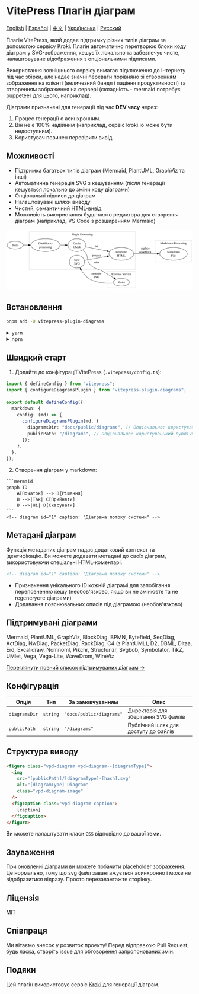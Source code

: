 # VitePress Плагін діаграм

[English](README.md) | [Español](README.es.md) | [中文](README.zh.md) | [Українська](README.uk.md) | [Русский](README.ru.md)

Плагін VitePress, який додає підтримку різних типів діаграм за допомогою сервісу Kroki. Плагін автоматично перетворює блоки коду діаграм у SVG-зображення, кешує їх локально та забезпечує чисте, налаштовуване відображення з опціональними підписами.

Використання зовнішнього сервісу вимагає підключення до Інтернету під час збірки, але надає значні переваги порівняно зі створенням зображення на клієнті (величезний бандл і падіння продуктивності) та створенням зображення на сервері (складність - mermaid потребує puppeteer для цього, наприклад).

Діаграми призначені для генерації під час __DEV часу__ через:

1. Процес генерації є асинхронним.
2. Він не є 100% надійним (наприклад, сервіс kroki.io може бути недоступним).
3. Користувач повинен перевірити вивід.

## Можливості

- Підтримка багатьох типів діаграм (Mermaid, PlantUML, GraphViz та інші)
- Автоматична генерація SVG з кешуванням (після генерації кешується локально до зміни коду діаграми)
- Опціональні підписи до діаграм
- Налаштовувані шляхи виводу
- Чистий, семантичний HTML-вивід
- Можливість використання будь-якого редактора для створення діаграм (наприклад, VS Code з розширенням Mermaid)

![Diagram](./diag-1.svg)

## Встановлення

```bash
pnpm add -D vitepress-plugin-diagrams
```

<details>
<summary>yarn</summary>

```bash
yarn add -D vitepress-plugin-diagrams
```
</details>

<details>
<summary>npm</summary>

```bash
npm install --save-dev vitepress-plugin-diagrams
```
</details>

## Швидкий старт

1. Додайте до конфігурації VitePress (`.vitepress/config.ts`):

```ts
import { defineConfig } from "vitepress";
import { configureDiagramsPlugin } from "vitepress-plugin-diagrams";

export default defineConfig({
  markdown: {
    config: (md) => {
      configureDiagramsPlugin(md, {
        diagramsDir: "docs/public/diagrams", // Опціонально: користувацька директорія для SVG файлів
        publicPath: "/diagrams", // Опціонально: користувацький публічний шлях для зображень
      });
    },
  },
});
```

2. Створення діаграм у markdown:

````
```mermaid
graph TD
    A[Початок] --> B{Рішення}
    B -->|Так| C[Прийняти]
    B -->|Ні| D[Скасувати]
```
<!-- diagram id="1" caption: "Діаграма потоку системи" -->
````

## Метадані діаграм

Функція метаданих діаграм надає додатковий контекст та ідентифікацію. Ви можете додавати метадані до своїх діаграм, використовуючи спеціальні HTML-коментарі.

```html
<!-- diagram id="1" caption: "Діаграма потоку системи" -->
```

- Призначення унікального ID кожній діаграмі для запобігання переповненню кешу (необов'язково, якщо ви не змінюєте та не regenerуєте діаграми)
- Додавання пояснювальних описів під діаграмою (необов'язково)

## Підтримувані діаграми

Mermaid, PlantUML, GraphViz, BlockDiag, BPMN, Bytefield, SeqDiag, ActDiag, NwDiag, PacketDiag, RackDiag, C4 (з PlantUML), D2, DBML, Ditaa, Erd, Excalidraw, Nomnoml, Pikchr, Structurizr, Svgbob, Symbolator, TikZ, UMlet, Vega, Vega-Lite, WaveDrom, WireViz

[Переглянути повний список підтримуваних діаграм →](https://kroki.io/#support)

## Конфігурація

| Опція | Тип | За замовчуванням | Опис |
|--------|------|---------|-------------|
| `diagramsDir` | `string` | `"docs/public/diagrams"` | Директорія для зберігання SVG файлів |
| `publicPath` | `string` | `"/diagrams"` | Публічний шлях для доступу до файлів |

## Структура виводу

```html
<figure class="vpd-diagram vpd-diagram--[diagramType]">
  <img 
    src="[publicPath]/[diagramType]-[hash].svg" 
    alt="[diagramType] Diagram" 
    class="vpd-diagram-image"
  />
  <figcaption class="vpd-diagram-caption">
    [caption]
  </figcaption>
</figure>
```

Ви можете налаштувати класи `CSS` відповідно до вашої теми.

## Зауваження

При оновленні діаграми ви можете побачити placeholder зображення. Це нормально, тому що svg файл завантажується асинхронно і може не відобразитися відразу. Просто перезавантажте сторінку.

## Ліцензія

MIT

## Співпраця

Ми вітаємо внесок у розвиток проекту! Перед відправкою Pull Request, будь ласка, створіть issue для обговорення запропонованих змін.

## Подяки

Цей плагін використовує сервіс [Kroki](https://kroki.io/) для генерації діаграм. 